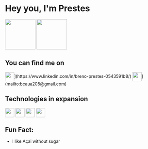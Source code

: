 # **Hey you, I'm Prestes**
<div>
    <img height="100em" src="https://github-readme-stats.vercel.app/api?username=bcaua321&count_private=true&show_icons=true&theme=dracula">
    <img height="100em" src="https://github-readme-stats.vercel.app/api/top-langs/?username=bcaua321&layout=compact)](https://github.com/anuraghazra/github-readme-stats">
</div>
    
## **You can find me on**

 <p float="left">
    <img align="center"  width="30rem" src="https://image.flaticon.com/icons/png/128/1384/1384088.png"/>](https://www.linkedin.com/in/breno-prestes-0543591b8/)
    <img align="center" width= "30rem" src="https://image.flaticon.com/icons/png/512/281/281752.png"/>](mailto:bcaua205@gmail.com)
 </p>

## **Technologies in expansion**
<p float="left">
    <img align="center" width="30rem" src="https://image.flaticon.com/icons/png/128/3522/3522240.png"/>
    <img align="center" width="30rem" src="https://image.flaticon.com/icons/png/128/136/136448.png"/>
    <img align="center" width="30rem" src="https://image.flaticon.com/icons/png/128/29/29104.png"/>
    <img align="center" width="30rem" src="https://image.flaticon.com/icons/png/128/29/29600.png"/>
</p>

## **Fun Fact:**
   - I like Açai without sugar
